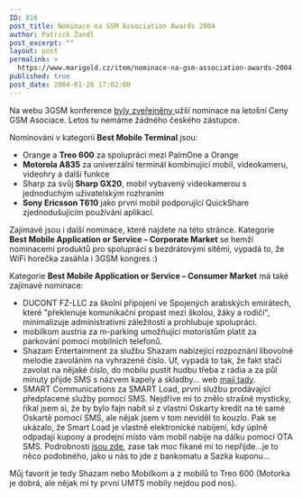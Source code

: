 ```yaml
---
ID: 816
post_title: Nominace na GSM Association Awards 2004
author: Patrick Zandl
post_excerpt: ""
layout: post
permalink: >
  https://www.marigold.cz/item/nominace-na-gsm-association-awards-2004
published: true
post_date: 2004-01-26 17:02:00
---
```

<P>Na webu 3GSM konference <A href="http://www.gsmworld.com/awards/nominees.html" target=_blank>byly zveřejněny </A>užší nominace na letošní Ceny GSM Asociace. Letos tu nemáme žádného českého zástupce.</P>
<P>Nominováni&#160;v kategorii <STRONG>Best Mobile Terminal</STRONG> jsou:</P>
<UL>
<LI>Orange a <STRONG>Treo 600</STRONG> za spolupráci mezi PalmOne a Orange</LI>
<LI><STRONG>Motorola A835</STRONG> za univerzální terminál kombinující mobil, videokameru, videohry a další funkce</LI>
<LI>Sharp za svůj<STRONG> Sharp GX20</STRONG>, mobil vybavený videokamerou s jednoduchým uživatelským rozhraním</LI>
<LI><STRONG>Sony Ericsson T610</STRONG> jako první mobil podporující QuickShare zjednodušujícím používání aplikací. </LI></UL>
<P>Zajímavé jsou i další nominace, které najdete na této stránce. Kategorie <STRONG>Best Mobile Application or Service &#8211; Corporate Market</STRONG> se hemží nominacemi produktů pro spolupráci s bezdrátovými sítěmi, vypadá to, že WiFi horečka zasáhla i 3GSM kongres :)</P>
<P>Kategorie <STRONG>Best Mobile Application or Service &#8211; Consumer Market</STRONG> má také zajímavé nominace:</P>
<UL>
<LI>DUCONT FZ-LLC za školní připojení ve Spojených arabských emirátech, které "překlenuje komunikační propast mezi školou, žáky a rodiči", minimalizuje administrativní záležitosti a prohlubuje spolupráci. </LI>
<LI>mobilkom austria za m-parking umožňující motoristům platit za parkování pomocí mobilních telefonů. </LI>
<LI>Shazam Entertainment za službu Shazam nabízející rozpoznání libovolné melodie zavoláním na vyhrazené číslo. Uf, vypadá to tak, že fakt stačí zavolat na nějaké číslo, do mobilu pustit hudbu třeba z rádia a za půl minuty přijde SMS s názvem kapely a skladby... web <A href="http://www.shazamentertainment.com/">mají tady</A>. </LI>
<LI>SMART Communications za SMART Load, první službu prodávající předplacené služby pomocí SMS. Nejdříve mi to znělo strašně mysticky, říkal jsem si, že by bylo fajn nabít si z vlastní Oskarty kredit na té samé Oskartě pomocí SMS, ale nějak jsem v tom neviděl to kouzlo. Pak se ukázalo, že Smart Load je vlastně elektronické nabíjení, kdy úplně odpadají kupony a prodejní místo vám mobil nabije na dálku pomocí OTA SMS. Podrobnosti <A href="http://www.smart.com.ph/SMART/About+Us/Technology/Get+a+'load'+on+SMART's+latest+innovation.htm">jsou zde</A>, zase tak moc fikané mi to nepřijde...je to něco podobného, jako u nás to jde z bankomatu a Sazka kuponu... </LI></UL>
<P>Můj favorit je tedy Shazam nebo Mobilkom a z mobilů to Treo 600&#160;(Motorka je dobrá, ale nějak mi ty první UMTS mobily nejdou pod nos).</P>